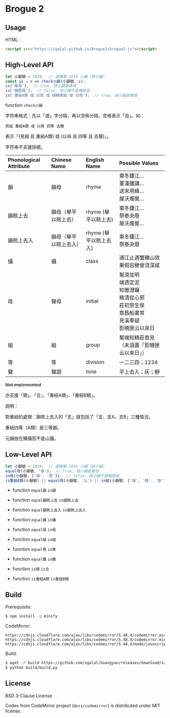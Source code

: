 # Brogue 2

## Usage

HTML:

```html
<script src="https://sgalal.github.io/Brogue2/brogue2.js"></script>
```

## High-Level API

```javascript
let 小韻號 = 1919;  // 選擇第 1919 小韻（拯小韻）
const is = s => check小韻(小韻號, s);
is('章母');  // true, 拯小韻是章母
is('曉匣母');  // false, 拯小韻不是曉匣母
is('重紐A類 或 以母 或 端精章組 或 日母');  // true, 拯小韻是章組
```

function `check小韻`

字符串格式：先以「或」字分隔，再以空格分隔，空格表示「且」。如：

```raw
見組 重紐A類 或 以母 四等 去聲
```

表示「(見組 且 重紐A類) 或 (以母 且 四等 且 去聲)」。

字符串不支援括號。

Phonological Attribute | Chinese Name | English Name | Possible Values
:- | :- | :- | :-
韻 | 韻母 | rhyme | 東冬鍾江…<br/>董湩腫講…<br/>送宋用絳…<br/>屋沃燭覺…
韻賅上去 | 韻母（舉平以賅上去） | rhyme (舉平以賅上去) | 東冬鍾江…<br/>祭泰夬廢<br/>屋沃燭覺…
韻賅上去入 | 韻母（舉平以賅上去入） | rhyme (舉平以賅上去入) | 東冬鍾江…<br/>祭泰夬廢
攝 | 攝 | class | 通江止遇蟹臻山效果假宕梗曾流深咸
母 | 聲母 | initial | 幫滂並明<br/>端透定泥<br/>知徹澄孃<br/>精清從心邪<br/>莊初崇生俟<br/>章昌船書常<br/>見溪羣疑<br/>影曉匣云以來日
組 | 組 | group | 幫端知精莊章見（未涵蓋「影曉匣云以來日」）
等 | 等 | division | 一二三四；1234
聲 | 聲調 | tone | 平上去入；<del>仄</del>；<del>舒</del>

<del>Not implemented</del>

亦支援「開」、「合」、「重紐A類」、「重紐B類」。

説明：

對重紐的處理：韻賅上去入的「支」就包括了「支、支A、支B」三種情況。

重紐四等（A類）是三等韻。

元韻放在臻攝而不是山攝。

## Low-Level API

```javascript
let 小韻號 = 1919;  // 選擇第 1919 小韻（拯小韻）
equal母(小韻號, '章');  // true, 拯小韻是章母
in母(小韻號, ['曉', '匣']);  // false, 拯小韻不是曉匣母
is重紐A類(小韻號) || equal母(小韻號, '以') || in組(小韻號, ['端', '精', '章']) || equal母(小韻號, '日');  // true, 拯小韻是章組
```

* function `equal韻` `in韻`
* function `equal韻賅上去` `in韻賅上去`
* function `equal韻賅上去入` `in韻賅上去入`
* function `equal攝` `in攝`
* function `equal母` `in母`
* function `equal組` `in組`
* function `equal等` `in等`
* function `equal聲` `in聲`

* function `is開` `is合`
* function `is重紐A類` `is重紐B類`

## Build

Prerequisite:

```sh
$ npm install -g minify
```

CodeMirror:

```raw
https://cdnjs.cloudflare.com/ajax/libs/codemirror/5.48.4/codemirror.min.js
https://cdnjs.cloudflare.com/ajax/libs/codemirror/5.48.4/codemirror.min.css
https://cdnjs.cloudflare.com/ajax/libs/codemirror/5.48.4/mode/javascript/javascript.min.js
```

Build:

```sh
$ wget -P build https://github.com/sgalal/Guangyun/releases/download/v2.1/data.sqlite3
$ python build/build.py
```

## License

BSD 3-Clause License

Codes from CodeMirror project (`docs/codemirror`) is distributed under MIT license.

